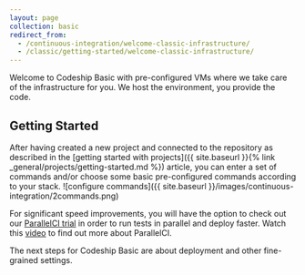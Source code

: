 ```yaml
---
layout: page
collection: basic
redirect_from:
  - /continuous-integration/welcome-classic-infrastructure/
  - /classic/getting-started/welcome-classic-infrastructure/
---
```


Welcome to Codeship Basic with pre-configured VMs where we take care of the infrastructure for you. We host the environment, you provide the code.

## Getting Started
After having created a new project and connected to the repository as described in the [getting started with projects]({{ site.baseurl }}{% link _general/projects/getting-started.md %}) article, you can enter a set of commands and/or choose some basic pre-configured commands according to your stack.
![configure commands]({{ site.baseurl }}/images/continuous-integration/2commands.png)

For significant speed improvements, you will have the option to check out our [ParallelCI trial](https://codeship.com/features/parallelci) in order to run tests in parallel and deploy faster. Watch this [video](https://www.youtube.com/watch?v=E7ujcuGtRjo) to find out more about ParallelCI.

The next steps for Codeship Basic are about deployment and other fine-grained settings.
